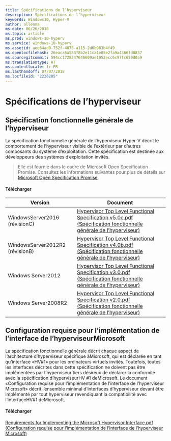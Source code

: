 ```yaml
---
title: Spécifications de l’hyperviseur
description: Spécifications de l’hyperviseur
keywords: Windows10, Hyper-V
author: allenma
ms.date: 06/26/2018
ms.topic: article
ms.prod: windows-10-hyperv
ms.service: windows-10-hyperv
ms.assetid: aee64ad0-752f-4075-a115-2d6b983b4f49
ms.openlocfilehash: 26eaca5a583f8b2e11ca1e05e2fa9a4366fd8837
ms.sourcegitcommit: 594cc1728347646609ae1952ecc6c97fc659d0a9
ms.translationtype: HT
ms.contentlocale: fr-FR
ms.lasthandoff: 07/07/2018
ms.locfileid: "2226205"
---
```

# <a name="hypervisor-specifications"></a>Spécifications de l’hyperviseur

## <a name="hypervisor-top-level-functional-specification"></a>Spécification fonctionnelle générale de l’hyperviseur

La spécification fonctionnelle générale de l’hyperviseur Hyper-V décrit le comportement de l’hyperviseur visible de l’extérieur par d’autres composants du système d’exploitation. Cette spécification est destinée aux développeurs des systèmes d’exploitation invités.
  
> Elle est fournie dans le cadre de Microsoft Open Specification Promise.  Consultez les informations suivantes pour plus de détails sur [Microsoft Open Specification Promise](https://msdn.microsoft.com/en-us/openspecifications).  

#### <a name="download"></a>Télécharger
Version | Document
--- | ---
WindowsServer2016 (révisionC) | [Hypervisor Top Level Functional Specification v5.0c.pdf (Spécification fonctionnelle générale de l’hyperviseur)](https://github.com/MicrosoftDocs/Virtualization-Documentation/raw/live/tlfs/Hypervisor%20Top%20Level%20Functional%20Specification%20v5.0C.pdf)
WindowsServer2012R2 (révisionB) | [Hypervisor Top Level Functional Specification v4.0b.pdf (Spécification fonctionnelle générale de l’hyperviseur)](https://github.com/Microsoft/Virtualization-Documentation/raw/master/tlfs/Hypervisor%20Top%20Level%20Functional%20Specification%20v4.0b.pdf)
Windows Server2012 | [Hypervisor Top Level Functional Specification v3.0.pdf (Spécification fonctionnelle générale de l’hyperviseur)](https://github.com/Microsoft/Virtualization-Documentation/raw/master/tlfs/Hypervisor%20Top%20Level%20Functional%20Specification%20v3.0.pdf)
Windows Server2008R2 | [Hypervisor Top Level Functional Specification v2.0.pdf (Spécification fonctionnelle générale de l’hyperviseur)](https://github.com/Microsoft/Virtualization-Documentation/raw/master/tlfs/Hypervisor%20Top%20Level%20Functional%20Specification%20v2.0.pdf)

## <a name="requirements-for-implementing-the-microsoft-hypervisor-interface"></a>Configuration requise pour l’implémentation de l’interface de l’hyperviseurMicrosoft

La spécification fonctionnelle générale décrit chaque aspect de l’architecture d’hyperviseur spécifique àMicrosoft, qui est déclarée en tant qu’interface «HV#1» pour les ordinateurs virtuels invités.  Toutefois, toutes les interfaces décrites dans cette spécification ne doivent pas être implémentées par l’hyperviseur tiers désireux de déclarer la conformité avec la spécification d’hyperviseurHV #1 deMicrosoft. Le document «Configuration requise pour l’implémentation de l’interface de l’hyperviseur Microsoft» décrit l’ensemble minimal d’interfaces d’hyperviseur devant être implémenté par tout hyperviseur revendiquant la compatibilité avec l’interfaceHV#1 deMicrosoft.

#### <a name="download"></a>Télécharger

[Requirements for Implementing the Microsoft Hypervisor Interface.pdf (Configuration requise pour l’implémentation de l’interface de l’hyperviseur Microsoft)](https://github.com/Microsoft/Virtualization-Documentation/raw/master/tlfs/Requirements%20for%20Implementing%20the%20Microsoft%20Hypervisor%20Interface.pdf)
